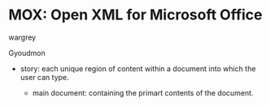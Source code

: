 # MOX: Open XML for Microsoft Office

wargrey

Gyoudmon

* story: each unique region of content within a document into which the
  user can type.

  * main document: containing the primart contents of the document.


